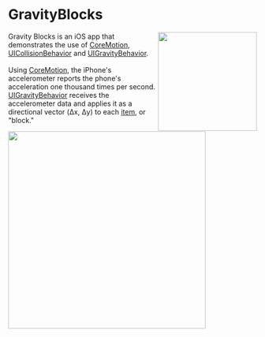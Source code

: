 <h1>GravityBlocks</h1>
<img src="https://github.com/medenzon/GravityBlocks/blob/master/Diagrams/demo.gif" width="200px" align="right"></img>
<p>
  Gravity Blocks is an iOS app that demonstrates the use of
  <a href="https://developer.apple.com/documentation/coremotion">CoreMotion</a>,
  <a href="https://developer.apple.com/documentation/uikit/uicollisionbehavior">UICollisionBehavior</a> and
  <a href="https://developer.apple.com/documentation/uikit/uigravitybehavior">UIGravityBehavior</a>.
<br>
<br>
Using <a href="https://developer.apple.com/documentation/coremotion">CoreMotion</a>, the iPhone's accelerometer reports the         phone's acceleration one thousand times per second. <a href="https://developer.apple.com/documentation/uikit/uigravitybehavior">UIGravityBehavior</a> receives the accelerometer data and applies it as a directional vector (Δx, Δy) to each <a href="https://developer.apple.com/documentation/uikit/uidynamicitem">item</a>, or "block."
</p>
<img src="https://github.com/medenzon/GravityBlocks/blob/master/Diagrams/accelerometer.png" width="400px">
